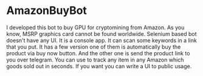 # AmazonBuyBot
I developed this bot to buy GPU for cryptomining from Amazon.
As you know, MSRP graphics card cannot be found worldwide.
Selenium based bot doesn't have any UI. It is a console app. It can scan some keywords in a link that you put. It has a few version one of them is automatically buy the product via buy now button. And the other one is send the product link to you over telegram.
You can use to track any item in any Amazon which goods sold out in seconds.
If you want you can write a UI to public usage.
